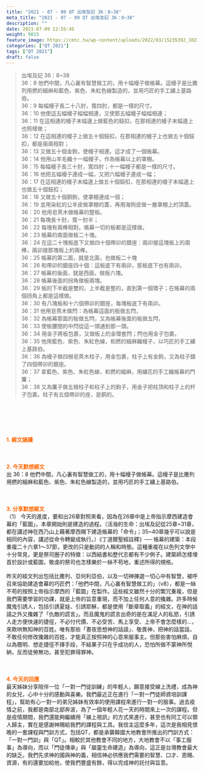 ```yaml
---
title: "2021 - 07 - 09 QT 出埃及記 36：8~38"
meta_title: "2021 - 07 - 09 QT 出埃及記 36：8~38"
description: ""
date: 2021-07-09 12:55:45
weight: 9815
feature_image: https://cmtc.tw/wp-content/uploads/2022/03/15235392_10211799862337740_180693556567566654_o-1.webp
categories: ["QT 2021"]
tags: ["QT 2021"]
draft: false
---
```


<blockquote>出埃及記 36：8~38<br />
36：8 他們中間，凡心裏有智慧做工的，用十幅幔子做帳幕。這幔子是比撒列用撚的細麻和藍色、紫色、朱紅色線製造的，並用巧匠的手工繡上基路伯。<br />
36：9 每幅幔子長二十八肘，寬四肘，都是一樣的尺寸。<br />
36：10 他使這五幅幔子幅幅相連，又使那五幅幔子幅幅相連；<br />
36：11 在這相連的幔子末幅邊上做藍色的鈕扣，在那相連的幔子末幅邊上也照樣做；<br />
36：12 在這相連的幔子上做五十個鈕扣，在那相連的幔子上也做五十個鈕扣，都是兩兩相對；<br />
36：13 又做五十個金鉤，使幔子相連。這才成了一個帳幕。<br />
36：14 他用山羊毛織十一幅幔子，作為帳幕以上的罩棚。<br />
36：15 每幅幔子長三十肘，寬四肘；十一幅幔子都是一樣的尺寸。<br />
36：16 他把五幅幔子連成一幅，又把六幅幔子連成一幅；<br />
36：17 在這相連的幔子末幅邊上做五十個鈕扣，在那相連的幔子末幅邊上也做五十個鈕扣；<br />
36：18 又做五十個銅鉤，使罩棚連成一個；<br />
36：19 並用染紅的公羊皮做罩棚的蓋，再用海狗皮做一層罩棚上的頂蓋。<br />
36：20 他用皂莢木做帳幕的豎板。<br />
36：21 每塊長十肘，寬一肘半；<br />
36：22 每塊有兩榫相對。帳幕一切的板都是這樣做。<br />
36：23 帳幕的南面做板二十塊。<br />
36：24 在這二十塊板底下又做四十個帶卯的銀座：兩卯接這塊板上的兩榫，兩卯接那塊板上的兩榫。<br />
36：25 帳幕的第二面，就是北面，也做板二十塊<br />
36：26 和帶卯的銀座四十個：這板底下有兩卯，那板底下也有兩卯。<br />
36：27 帳幕的後面，就是西面，做板六塊。<br />
36：28 帳幕後面的拐角做板兩塊。<br />
36：29 板的下半截是雙的，上半截是整的，直到第一個環子；在帳幕的兩個拐角上都是這樣做。<br />
36：30 有八塊板和十六個帶卯的銀座，每塊板底下有兩卯。<br />
36：31 他用皂莢木做閂：為帳幕這面的板做五閂，<br />
36：32 為帳幕那面的板做五閂，又為帳幕後面的板做五閂，<br />
36：33 使板腰間的中閂從這一頭通到那一頭。<br />
36：34 用金子將板包裹，又做板上的金環套閂；閂也用金子包裹。<br />
36：35 他用藍色、紫色、朱紅色線，和撚的細麻織幔子，以巧匠的手工繡上基路伯。<br />
36：36 為幔子做四根皂莢木柱子，用金包裹，柱子上有金鉤，又為柱子鑄了四個帶卯的銀座。<br />
36：37 拿藍色、紫色、朱紅色線，和撚的細麻，用繡花的手工織帳幕的門簾；<br />
36：38 又為簾子做五根柱子和柱子上的鉤子，用金子把柱頂和柱子上的杆子包裹。柱子有五個帶卯的座，是銅的。</blockquote><br />
&nbsp;<br />
<br />
&nbsp;<br />
<br />
<span style="color: #ff6600;"><strong>1. </strong><strong>經文誦讀</strong></span><br />
<br />
<span style="color: #ff6600;"><strong> </strong></span><br />
<br />
<span style="color: #ff6600;"><strong>2. 今天默想</strong><strong>經文<br />
</strong></span>出 36：8 他們中間，凡心裏有智慧做工的，用十幅幔子做帳幕。這幔子是比撒列用撚的細麻和藍色、紫色、朱紅色線製造的，並用巧匠的手工繡上基路伯。<br />
<br />
&nbsp;<br />
<br />
<span style="color: #ff6600;"><strong>3. 分享默想經文<br />
</strong></span>（1） 今天的進度，要和出26章對照來看，因為在26章中是上帝指示摩西建造會幕的「藍圖」，本章開始則是建造的過程。（活潑的生命：出埃及記從25章~31章，都在講述神在西乃山上藉著摩西賜下建造帳幕的「命令」；35~40章幾乎可以說是相同的內容，講述從命令轉變成執行。）《丁道爾聖經註釋》── 帳幕的建築：本段重複二十六章1～37節，更改的只是動詞的人稱和時態。這種重複在以色列文學中十分常見，更是祭司圈子的特徵：以西結書和歷代志都有不少例子。建築師怎樣埋首於設計或藍圖，敬虔的祭司也怎樣樂於一絲不苟地，重述所得的規格。<br />
<br />
昨天的經文列出包括比撒列、亞何利亞伯，以及一切神揀選一切心中有智慧，被呼召來協助建造會幕的巧匠們：「他們中間，凡心裏有智慧做工的」（v8），都是一絲不苟的按照上帝指示摩西的「藍圖」在製作。這些經文雖然十分的繁冗重複，但是我們需要學習的功課，就是上帝的旨意重現，而不加上任何人意的攙雜。許多時候魔鬼引誘人，包括引誘夏娃、引誘耶穌，都是使用「斷章取義」的經文，在神的話語之外又攙雜了「仇敵的謊言」。而且魔鬼的謊言出奇的是在滿足人的私慾，引誘人走方便快速的捷徑，不必付代價、不必受苦、馬上享受、上帝不會怎麼樣的…，來欺哄無知神的百姓。唯有那些「晝夜思想神的話語」、敬畏神，把神的話當話，不敢任何修改攙雜的百姓，才能真正按照神的心意來服事主。但那些害怕麻煩，自以為聰明、想走捷徑不擇手段，不結果子只在乎成功的人，恐怕所做不蒙神所悅納，反而徒勞無功，甚至犯罪得罪神。<br />
<br />
&nbsp;<br />
<br />
<span style="color: #ff6600;"><strong>4. 今天的回應<br />
</strong></span>最天姊妹分享陪伴一位「一對一門徒訓練」的年輕人，願意接受線上洗禮，成為神的女兒，心中十分的感動與喜樂。我們最近正在進行「一對一門徒師資培訓課程」，幫助有心一對一的弟兄姊妹有效率的使用課程來進行一對一的服事。過去疫情之前，我都是南部北部奔波，為了一個年輕人花一天的時間來上一次的課程。但是疫情期間，我們還能夠繼續用「線上視訊」的方式來進行，甚至也有同工可以領人歸主，實在是感謝神賜給我們的課程與工具。我信主這麼多年，這次是我相見恨晚的一套課程與門訓方式，包括QT，都是承襲韓國大地教會所推出的門訓方式：「一對一門訓」與「QT」。相較於其他教會不同的地方，大地教會不以「事工服事」為導向，而以「門徒傳承」與「屬靈生命建造」為導向，這正是台灣教會最大的缺乏。我們先求神的國與神的義，相信神必供應我們需要的智慧、口才、恩賜、資源，有的還要加給他，使我們豐盛有餘，得以完成神的託付與旨意。<br />
<br />
&nbsp;
        